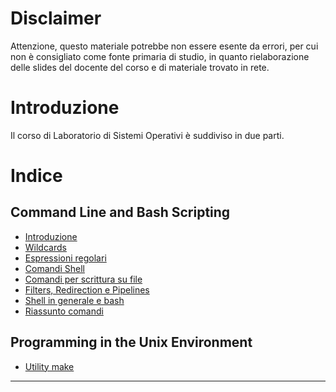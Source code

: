 # Disclaimer
Attenzione, questo materiale potrebbe non essere esente da errori, per cui non è consigliato come fonte primaria di studio, in quanto rielaborazione delle slides del docente del corso e di materiale trovato in rete.

# Introduzione

Il corso di Laboratorio di Sistemi Operativi è suddiviso in due parti.

# Indice

## Command Line and Bash Scripting

* [Introduzione](/Prima_parte/Introduzione_prima_parte.md)
* [Wildcards](/Prima_parte/Wildcards.md)
* [Espressioni regolari](/Prima_parte/Espressioni_regolari.md)
* [Comandi Shell](/Prima_parte/Comandi_Shell.md)
* [Comandi per scrittura su file](/Prima_parte/Comandi_files.md)
* [Filters, Redirection e Pipelines](/Prima_parte/Filters_Redirections_Pipelines.md)
* [Shell in generale e bash](/Prima_parte/Bash_scripting.md)
* [Riassunto comandi](/Prima_parte/Comandi.md)

## Programming in the Unix Environment

* [Utility make](/Seconda_parte/Utility_make.md)

****************************************